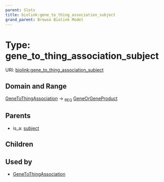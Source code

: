 ```yaml
---
parent: Slots
title: biolink:gene_to_thing_association_subject
grand_parent: Browse Biolink Model
---
```


# Type: gene_to_thing_association_subject




URI: [biolink:gene_to_thing_association_subject](https://w3id.org/biolink/vocab/gene_to_thing_association_subject)

## Domain and Range

[GeneToThingAssociation](GeneToThingAssociation.md) ->  <sub>REQ</sub> [GeneOrGeneProduct](GeneOrGeneProduct.md)

## Parents

 *  is_a: [subject](subject.md)

## Children


## Used by

 * [GeneToThingAssociation](GeneToThingAssociation.md)

